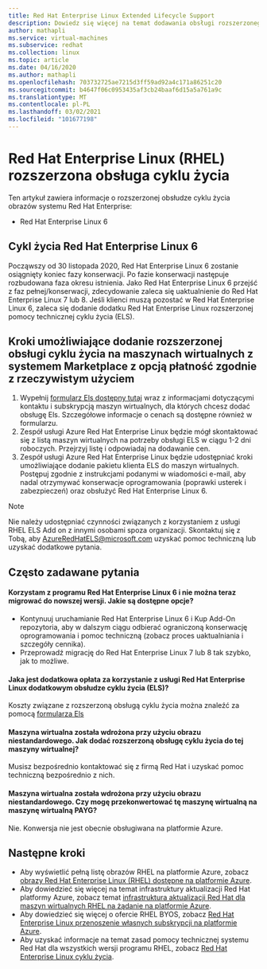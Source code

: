 ```yaml
---
title: Red Hat Enterprise Linux Extended Lifecycle Support
description: Dowiedz się więcej na temat dodawania obsługi rozszerzonego cyklu życia systemu Red Hat Enterprise
author: mathapli
ms.service: virtual-machines
ms.subservice: redhat
ms.collection: linux
ms.topic: article
ms.date: 04/16/2020
ms.author: mathapli
ms.openlocfilehash: 703732725ae7215d3ff59ad92a4c171a86251c20
ms.sourcegitcommit: b4647f06c0953435af3cb24baaf6d15a5a761a9c
ms.translationtype: MT
ms.contentlocale: pl-PL
ms.lasthandoff: 03/02/2021
ms.locfileid: "101677198"
---
```

# <a name="red-hat-enterprise-linux-rhel-extended-lifecycle-support"></a>Red Hat Enterprise Linux (RHEL) rozszerzona obsługa cyklu życia
Ten artykuł zawiera informacje o rozszerzonej obsłudze cyklu życia obrazów systemu Red Hat Enterprise:
* Red Hat Enterprise Linux 6  

## <a name="red-hat-enterprise-linux-6-lifecycle"></a>Cykl życia Red Hat Enterprise Linux 6
Począwszy od 30 listopada 2020, Red Hat Enterprise Linux 6 zostanie osiągnięty koniec fazy konserwacji. Po fazie konserwacji następuje rozbudowana faza okresu istnienia. Jako Red Hat Enterprise Linux 6 przejść z faz pełnej/konserwacji, zdecydowanie zaleca się uaktualnienie do Red Hat Enterprise Linux 7 lub 8. Jeśli klienci muszą pozostać w Red Hat Enterprise Linux 6, zaleca się dodanie dodatku Red Hat Enterprise Linux rozszerzonej pomocy technicznej cyklu życia (ELS).

## <a name="steps-to-add-extended-lifecycle-support-on-marketplace-pay-as-you-go-vms"></a>Kroki umożliwiające dodanie rozszerzonej obsługi cyklu życia na maszynach wirtualnych z systemem Marketplace z opcją płatność zgodnie z rzeczywistym użyciem
1. Wypełnij [formularz Els dostępny tutaj](https://aka.ms/els-form) wraz z informacjami dotyczącymi kontaktu i subskrypcją maszyn wirtualnych, dla których chcesz dodać obsługę Els. Szczegółowe informacje o cenach są dostępne również w formularzu.
1. Zespół usługi Azure Red Hat Enterprise Linux będzie mógł skontaktować się z listą maszyn wirtualnych na potrzeby obsługi ELS w ciągu 1-2 dni roboczych. Przejrzyj listę i odpowiadaj na dodawanie cen.
1. Zespół usługi Azure Red Hat Enterprise Linux będzie udostępniać kroki umożliwiające dodanie pakietu klienta ELS do maszyn wirtualnych. Postępuj zgodnie z instrukcjami podanymi w wiadomości e-mail, aby nadal otrzymywać konserwacje oprogramowania (poprawki usterek i zabezpieczeń) oraz obsłużyć Red Hat Enterprise Linux 6.

> [!Note]
> Nie należy udostępniać czynności związanych z korzystaniem z usługi RHEL ELS Add on z innymi osobami spoza organizacji. Skontaktuj się z Tobą, aby AzureRedHatELS@microsoft.com uzyskać pomoc techniczną lub uzyskać dodatkowe pytania.

## <a name="frequently-asked-questions"></a>Często zadawane pytania

#### <a name="im-running-red-hat-enterprise-linux-6-and-cant-migrate-to-a-later-version-at-this-time-what-options-do-i-have"></a>Korzystam z programu Red Hat Enterprise Linux 6 i nie można teraz migrować do nowszej wersji. Jakie są dostępne opcje?
* Kontynuuj uruchamianie Red Hat Enterprise Linux 6 i Kup Add-On repozytoria, aby w dalszym ciągu odbierać ograniczoną konserwację oprogramowania i pomoc techniczną (zobacz proces uaktualniania i szczegóły cennika).
* Przeprowadź migrację do Red Hat Enterprise Linux 7 lub 8 tak szybko, jak to możliwe.

#### <a name="what-is-the-additional-charge-for-using-red-hat-enterprise-linux-extended-life-cycle-support-els-add-on"></a>Jaka jest dodatkowa opłata za korzystanie z usługi Red Hat Enterprise Linux dodatkowym obsłudze cyklu życia (ELS)?
Koszty związane z rozszerzoną obsługą cyklu życia można znaleźć za pomocą [formularza Els](https://aka.ms/els-form)

#### <a name="ive-deployed-a-vm-by-using-custom-image-how-can-i-add-extended-lifecycle-support-to-this-vm"></a>Maszyna wirtualna została wdrożona przy użyciu obrazu niestandardowego. Jak dodać rozszerzoną obsługę cyklu życia do tej maszyny wirtualnej?
Musisz bezpośrednio kontaktować się z firmą Red Hat i uzyskać pomoc techniczną bezpośrednio z nich.

#### <a name="ive-deployed-a-vm-by-using-custom-image-can-i-convert-this-vm-to-a-payg-vm"></a>Maszyna wirtualna została wdrożona przy użyciu obrazu niestandardowego. Czy mogę przekonwertować tę maszynę wirtualną na maszynę wirtualną PAYG?
Nie. Konwersja nie jest obecnie obsługiwana na platformie Azure.


## <a name="next-steps"></a>Następne kroki

* Aby wyświetlić pełną listę obrazów RHEL na platformie Azure, zobacz [obrazy Red Hat Enterprise Linux (RHEL) dostępne na platformie Azure](./redhat-imagelist.md).
* Aby dowiedzieć się więcej na temat infrastruktury aktualizacji Red Hat platformy Azure, zobacz temat [infrastruktura aktualizacji Red Hat dla maszyn wirtualnych RHEL na żądanie na platformie Azure](./redhat-rhui.md).
* Aby dowiedzieć się więcej o ofercie RHEL BYOS, zobacz [Red Hat Enterprise Linux przenoszenie własnych subskrypcji na platformie Azure](./byos.md).
* Aby uzyskać informacje na temat zasad pomocy technicznej systemu Red Hat dla wszystkich wersji programu RHEL, zobacz [Red Hat Enterprise Linux cyklu życia](https://access.redhat.com/support/policy/updates/errata).